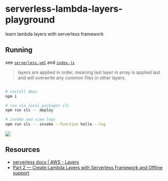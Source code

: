 # serverless-lambda-layers-playground

learn lambda layers with serverless framework

## Running

see [`serverless.yml`](serverless.yml) and [`index.js`](index.js)

> layers are applied in order, meaning last layer in array is applied last and will overwrite any common files in other layers.

```sh

# install deps
npm i

# run via local packages sls
npm run sls -- deploy

# invoke and view logs
npm run sls -- invoke --function hello --log
```

![](https://www.evernote.com/l/AAFsMFGUI8dB5LcruXVZSdIMEVGMsxFDoE4B/image.png)

## Resources

* [serverless docs | AWS - Layers](https://serverless.com/framework/docs/providers/aws/guide/layers/)
* [Part 2 — Create Lambda Layers with Serverless Framework and Offline support](https://medium.com/appgambit/part-2-create-lambda-layers-with-serverless-framework-and-offline-support-ad2a5a8dabfb)
